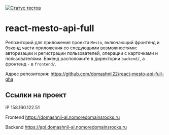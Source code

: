 [![Статус тестов](../../actions/workflows/tests.yml/badge.svg)](../../actions/workflows/tests.yml)

# react-mesto-api-full

Репозиторий для приложения проекта `Mesto`, включающий фронтенд и бэкенд части приложения со следующими возможностями: авторизации и регистрации пользователей, операции с карточками и пользователями. Бэкенд расположите в директории `backend/`, а фронтенд - в `frontend/`.

Адрес репозитория: https://github.com/domashnii22/react-mesto-api-full-gha

## Ссылки на проект

IP 158.160.122.51

Frontend https://domashnii-al.nomoredomainsrocks.ru

Backend https://api.domashnii-al.nomoredomainsrocks.ru
